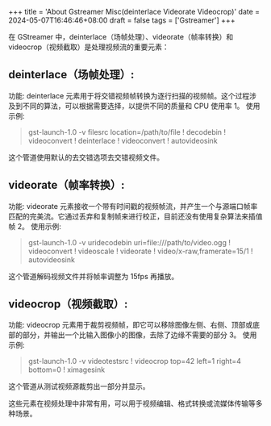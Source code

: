 +++
title = 'About Gstreamer Misc(deinterlace Videorate Videocrop)'
date = 2024-05-07T16:46:46+08:00
draft = false
tags = ['Gstreamer']
+++

在 GStreamer 中，deinterlace（场帧处理）、videorate（帧率转换）和 videocrop（视频截取）是处理视频流的重要元素：

## deinterlace（场帧处理）:

功能: deinterlace 元素用于将交错视频帧转换为逐行扫描的视频帧。这个过程涉及到不同的算法，可以根据需要选择，以提供不同的质量和 CPU 使用率 1。
使用示例:

> gst-launch-1.0 -v filesrc location=/path/to/file ! decodebin ! videoconvert ! deinterlace ! videoconvert ! autovideosink

这个管道使用默认的去交错选项去交错视频文件。

## videorate（帧率转换）:

功能: videorate 元素接收一个带有时间戳的视频帧流，并产生一个与源端口帧率匹配的完美流。它通过丢弃和复制帧来进行校正，目前还没有使用复杂算法来插值帧 2。
使用示例:

> gst-launch-1.0 -v uridecodebin uri=file:///path/to/video.ogg ! videoconvert ! videoscale ! videorate ! video/x-raw,framerate=15/1 ! autovideosink

这个管道解码视频文件并将帧率调整为 15fps 再播放。

## videocrop（视频截取）:

功能: videocrop 元素用于裁剪视频帧，即它可以移除图像左侧、右侧、顶部或底部的部分，并输出一个比输入图像小的图像，去除了边缘不需要的部分 3。
使用示例:

> gst-launch-1.0 -v videotestsrc ! videocrop top=42 left=1 right=4 bottom=0 ! ximagesink

这个管道从测试视频源裁剪出一部分并显示。

这些元素在视频处理中非常有用，可以用于视频编辑、格式转换或流媒体传输等多种场景。

